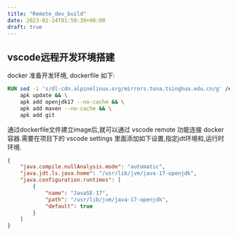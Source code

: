 ```yaml
---
title: "Remote_dev_build"
date: 2023-02-24T01:59:39+08:00
draft: true
---
```


## vscode远程开发环境搭建
docker 准备开发环境, dockerfile 如下:
```dockerfile
RUN sed -i 's/dl-cdn.alpinelinux.org/mirrors.tuna.tsinghua.edu.cn/g' /etc/apk/repositories && \
    apk update && \
    apk add openjdk17 --no-cache && \
    apk add maven --no-cache && \
    apk add git
```
通过dockerfile文件建立image后,就可以通过 vscode remote 功能连接 docker 容器.需要在项目下的 vscode settings 里面添加如下设置,指定jdt环境和,运行时环境.
```json
{
    "java.compile.nullAnalysis.mode": "automatic",
    "java.jdt.ls.java.home": "/usr/lib/jvm/java-17-openjdk",
    "java.configuration.runtimes": [
        {
            "name": "JavaSE-17",
            "path": "/usr/lib/jvm/java-17-openjdk",
            "default": true
        }
    ]
}
```